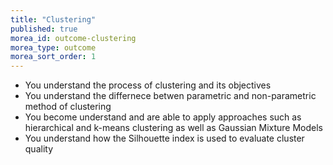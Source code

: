 ```yaml
---
title: "Clustering"
published: true
morea_id: outcome-clustering
morea_type: outcome
morea_sort_order: 1
---
```


  * You understand the process of clustering and its objectives
  * You understand the differnece betwen parametric and non-parametric method of clustering
  * You become understand and are able to apply approaches such as hierarchical and k-means clustering as well as Gaussian Mixture Models
  * You understand how the Silhouette index is used to evaluate cluster quality